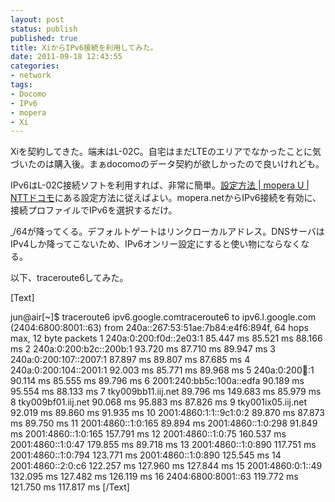 ```yaml
---
layout: post
status: publish
published: true
title: XiからIPv6接続を利用してみた。
date: 2011-09-18 12:43:55
categories:
- network
tags:
- Docomo
- IPv6
- mopera
- Xi
---
```

Xiを契約してきた。端末はL-02C。自宅はまだLTEのエリアでなかったことに気づいたのは購入後。まぁdocomoのデータ契約が欲しかったので良いけれども。

IPv6はL-02C接続ソフトを利用すれば、非常に簡単。<a href="http://www.mopera.net/manual/pcpda/option/service/index.html">設定方法 | mopera U | NTTドコモ</a>にある設定方法に従えばよい。mopera.netからIPv6接続を有効に、接続プロファイルでIPv6を選択するだけ。

<a href="http://www.i4d.jp/blog/2011/09/xi-ipv6/system-preferences/" rel="attachment wp-att-676"><img class="aligncenter size-full wp-image-676" title="System Preferences" src="http://www.i4d.jp/blog/wp-content/uploads/2011/09/System-Preferences.png" alt="" /></a><a href="http://www.i4d.jp/blog/2011/09/xi-ipv6/network_preferences-2/" rel="attachment wp-att-675">
</a>/64が降ってくる。デフォルトゲートはリンクローカルアドレス。DNSサーバはIPv4しか降ってこないため、IPv6オンリー設定にすると使い物にならなくなる。

以下、traceroute6してみた。

[Text]

jun@air[~]$ traceroute6 ipv6.google.comtraceroute6 to ipv6.l.google.com (2404:6800:8001::63) from 240a::267:53:51ae:7b84:e4f6:894f, 64 hops max, 12 byte packets
1 240a:0:200:f0d::2e03:1 85.447 ms 85.521 ms 88.166 ms
2 240a:0:200:b2c::200b:1 93.720 ms 87.710 ms 89.947 ms
3 240a:0:200:107::2007:1 87.897 ms 89.807 ms 87.685 ms
4 240a:0:200:104::2001:1 92.003 ms 85.771 ms 89.968 ms
5 240a:0:200:100::1 90.114 ms 85.555 ms 89.796 ms
6 2001:240:bb5c:100a::edfa 90.189 ms 95.554 ms 88.133 ms
7 tky009bb11.iij.net 89.796 ms 149.683 ms 85.979 ms
8 tky009bf01.iij.net 90.068 ms 95.883 ms 87.826 ms
9 tky001ix05.iij.net 92.019 ms 89.860 ms 91.935 ms
10 2001:4860:1:1::9c1:0:2 89.870 ms 87.873 ms 89.750 ms
11 2001:4860::1:0:165 89.894 ms
2001:4860::1:0:298 91.849 ms
2001:4860::1:0:165 157.791 ms
12 2001:4860::1:0:75 160.537 ms
2001:4860::1:0:47 179.855 ms 89.718 ms
13 2001:4860::1:0:890 117.751 ms
2001:4860::1:0:794 123.771 ms
2001:4860::1:0:890 125.545 ms
14 2001:4860::2:0:c6 122.257 ms 127.960 ms 127.844 ms
15 2001:4860:0:1::49 132.095 ms 127.482 ms 126.119 ms
16 2404:6800:8001::63 119.772 ms 121.750 ms 117.817 ms
[/Text]
